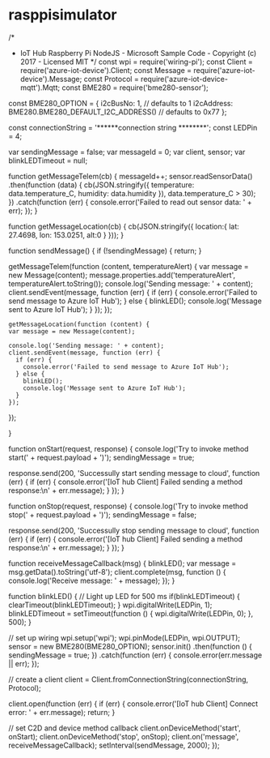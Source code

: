 # rasppisimulator

/*
* IoT Hub Raspberry Pi NodeJS - Microsoft Sample Code - Copyright (c) 2017 - Licensed MIT
*/
const wpi = require('wiring-pi');
const Client = require('azure-iot-device').Client;
const Message = require('azure-iot-device').Message;
const Protocol = require('azure-iot-device-mqtt').Mqtt;
const BME280 = require('bme280-sensor');

const BME280_OPTION = {
  i2cBusNo: 1, // defaults to 1
  i2cAddress: BME280.BME280_DEFAULT_I2C_ADDRESS() // defaults to 0x77
};

const connectionString = '******connection string ********';
const LEDPin = 4;

var sendingMessage = false;
var messageId = 0;
var client, sensor;
var blinkLEDTimeout = null;

function getMessageTelem(cb) {
  messageId++;
  sensor.readSensorData()
    .then(function (data) {
      cb(JSON.stringify({
        temperature: data.temperature_C,
        humidity: data.humidity
      }), data.temperature_C > 30);
    })
    .catch(function (err) {
      console.error('Failed to read out sensor data: ' + err);
    });
}


function getMessageLocation(cb) {
  cb(JSON.stringify({
          location:{
            lat: 27.4698,
            lon: 153.0251,
            alt:0
          }
        }));
}




function sendMessage() {
  if (!sendingMessage) { return; }

  getMessageTelem(function (content, temperatureAlert) {
    var message = new Message(content);
    message.properties.add('temperatureAlert', temperatureAlert.toString());
    console.log('Sending message: ' + content);
    client.sendEvent(message, function (err) {
      if (err) {
        console.error('Failed to send message to Azure IoT Hub');
      } else {
        blinkLED();
        console.log('Message sent to Azure IoT Hub');
      }
    });
  });
  
    getMessageLocation(function (content) {
    var message = new Message(content);

    console.log('Sending message: ' + content);
    client.sendEvent(message, function (err) {
      if (err) {
        console.error('Failed to send message to Azure IoT Hub');
      } else {
        blinkLED();
        console.log('Message sent to Azure IoT Hub');
      }
    });
  });
  
  
}

function onStart(request, response) {
  console.log('Try to invoke method start(' + request.payload + ')');
  sendingMessage = true;

  response.send(200, 'Successully start sending message to cloud', function (err) {
    if (err) {
      console.error('[IoT hub Client] Failed sending a method response:\n' + err.message);
    }
  });
}

function onStop(request, response) {
  console.log('Try to invoke method stop(' + request.payload + ')');
  sendingMessage = false;

  response.send(200, 'Successully stop sending message to cloud', function (err) {
    if (err) {
      console.error('[IoT hub Client] Failed sending a method response:\n' + err.message);
    }
  });
}

function receiveMessageCallback(msg) {
  blinkLED();
  var message = msg.getData().toString('utf-8');
  client.complete(msg, function () {
    console.log('Receive message: ' + message);
  });
}

function blinkLED() {
  // Light up LED for 500 ms
  if(blinkLEDTimeout) {
       clearTimeout(blinkLEDTimeout);
   }
  wpi.digitalWrite(LEDPin, 1);
  blinkLEDTimeout = setTimeout(function () {
    wpi.digitalWrite(LEDPin, 0);
  }, 500);
}

// set up wiring
wpi.setup('wpi');
wpi.pinMode(LEDPin, wpi.OUTPUT);
sensor = new BME280(BME280_OPTION);
sensor.init()
  .then(function () {
    sendingMessage = true;
  })
  .catch(function (err) {
    console.error(err.message || err);
  });

// create a client
client = Client.fromConnectionString(connectionString, Protocol);

client.open(function (err) {
  if (err) {
    console.error('[IoT hub Client] Connect error: ' + err.message);
    return;
  }

  // set C2D and device method callback
  client.onDeviceMethod('start', onStart);
  client.onDeviceMethod('stop', onStop);
  client.on('message', receiveMessageCallback);
  setInterval(sendMessage, 2000);
});
